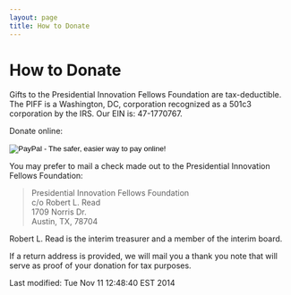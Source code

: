 ```yaml
---
layout: page
title: How to Donate
---
```


# How to Donate

Gifts to the Presidential Innovation Fellows Foundation are tax-deductible.
The PIFF is a Washington, DC, corporation recognized as a 501c3 corporation
by the IRS. Our EIN is: 47-1770767.

Donate online:

<form action="https://www.paypal.com/cgi-bin/webscr" method="post" target="_top">
<input type="hidden" name="cmd" value="_s-xclick">
<input type="hidden" name="hosted_button_id" value="593HXLN5H9PDG">
<input type="image" src="https://www.paypalobjects.com/en_US/i/btn/btn_donateCC_LG.gif" border="0" name="submit" alt="PayPal - The safer, easier way to pay online!">
<img alt="" data-proofer-ignore="true" border="0" src="https://www.paypalobjects.com/en_US/i/scr/pixel.gif" width="1" height="1">
</form>



You may prefer to mail a check made out to the Presidential Innovation Fellows Foundation:

> Presidential Innovation Fellows Foundation  
> c/o Robert L. Read  
> 1709 Norris Dr.  
> Austin, TX, 78704  

Robert L. Read is the interim treasurer and a member of the interim board.

If a return address is provided, we will mail you a thank you note that will serve as proof of your donation for tax purposes.


<!-- hhmts start -->Last modified: Tue Nov 11 12:48:40 EST 2014 <!-- hhmts end -->

